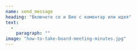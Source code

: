 ```yaml
--- 
name: send_message 
heading: "Включете се и Вие с коментар или идея" 
text: 
  - 
    paragraph: "" 
image: "how-to-take-board-meeting-minutes.jpg" 
--- 
```

